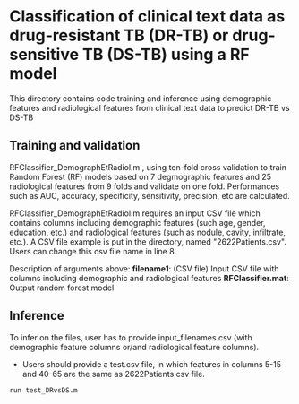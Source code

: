 # Classification of clinical text data as drug-resistant TB (DR-TB) or drug-sensitive TB (DS-TB) using a RF model
This directory contains code training and inference using demographic features and radiological features from clinical text data to predict DR-TB vs DS-TB

## Training and validation
RFClassifier_DemographEtRadiol.m , using ten-fold cross validation to train Random Forest (RF) models based on 7 degmographic features and 25 radiological features from 9 folds and validate on one fold. Performances such as AUC, accuracy, specificity, sensitivity, precision, etc are calculated.

RFClassifier_DemographEtRadiol.m requires an input CSV file which contains columns including demographic features (such age, gender, education, etc.) and radiological features (such as nodule, cavity, infiltrate, etc.). A CSV file example is put in the directory, named "2622Patients.csv". Users can change this csv file name in line 8.

Description of arguments above:
**filename1**: (CSV file) Input CSV file with columns including demographic and radiological features
**RFClassifier.mat**: Output random forest model

## Inference

To infer on the files, user has to provide input_filenames.csv (with demographic feature columns or/and radiological feature columns).
 - Users should provide a test.csv file, in which features in columns 5-15 and 40-65 are the same as 2622Patients.csv file.

```
run test_DRvsDS.m
```
